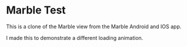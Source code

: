# Marble Test

This is a clone of the Marble view from the Marble Android and IOS app.

I made this to demonstrate a different loading animation.
